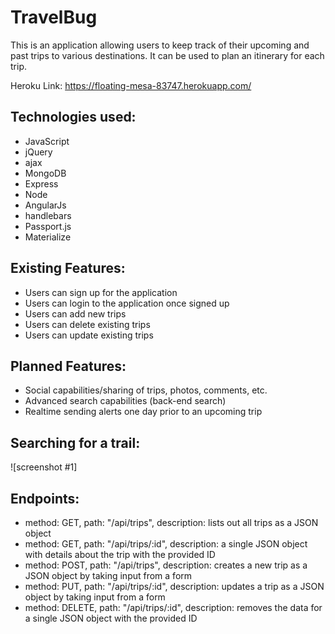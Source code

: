 # TravelBug
This is an application allowing users to keep track of their upcoming and past trips to various destinations. It can be used to plan an itinerary for each trip.<br/>

Heroku Link:  https://floating-mesa-83747.herokuapp.com/

## Technologies used:
- JavaScript
- jQuery
- ajax
- MongoDB
- Express
- Node
- AngularJs
- handlebars
- Passport.js
- Materialize

## Existing Features:
- Users can sign up for the application
- Users can login to the application once signed up
- Users can add new trips
- Users can delete existing trips
- Users can update existing trips


## Planned Features:
- Social capabilities/sharing of trips, photos, comments, etc.
- Advanced search capabilities (back-end search)
- Realtime sending alerts one day prior to an upcoming trip

## Searching for a trail:
![screenshot #1]



## Endpoints:
- method: GET,
  path: "/api/trips",
  description: lists out all trips as a JSON object
- method: GET,
  path: "/api/trips/:id",
  description: a single JSON object with details about the trip with the provided ID
- method: POST,
  path: "/api/trips",
  description: creates a new trip as a JSON object by taking input from a form
- method: PUT,
  path: "/api/trips/:id",
  description: updates a trip as a JSON object by taking input from a form
- method: DELETE,
  path: "/api/trips/:id",
  description: removes the data for a single JSON object with the provided ID
